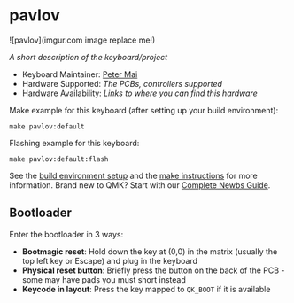 # pavlov

![pavlov](imgur.com image replace me!)

*A short description of the keyboard/project*

* Keyboard Maintainer: [Peter Mai](https://github.com/lazytangent)
* Hardware Supported: *The PCBs, controllers supported*
* Hardware Availability: *Links to where you can find this hardware*

Make example for this keyboard (after setting up your build environment):

    make pavlov:default

Flashing example for this keyboard:

    make pavlov:default:flash

See the [build environment setup](https://docs.qmk.fm/#/getting_started_build_tools) and the [make instructions](https://docs.qmk.fm/#/getting_started_make_guide) for more information. Brand new to QMK? Start with our [Complete Newbs Guide](https://docs.qmk.fm/#/newbs).

## Bootloader

Enter the bootloader in 3 ways:

* **Bootmagic reset**: Hold down the key at (0,0) in the matrix (usually the top left key or Escape) and plug in the keyboard
* **Physical reset button**: Briefly press the button on the back of the PCB - some may have pads you must short instead
* **Keycode in layout**: Press the key mapped to `QK_BOOT` if it is available
